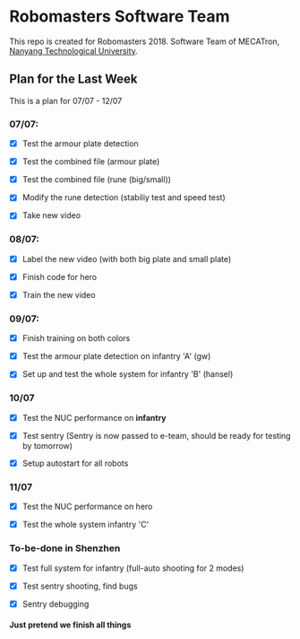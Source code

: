 # Robomasters Software Team

This repo is created for Robomasters 2018. Software Team of MECATron, [Nanyang Technological University](http://www.ntu.edu.sg).

## Plan for the Last Week

This is a plan for 07/07 - 12/07

### 07/07:

- [x] Test the armour plate detection

- [x] Test the combined file (armour plate)

- [x] Test the combined file (rune (big/small))

- [x] Modify the rune detection (stabiliy test and speed test)

- [x] Take new video

### 08/07:

- [x] Label the new video (with both big plate and small plate)

- [x] Finish code for hero

- [x] Train the new video

### 09/07:

- [x] Finish training on both colors

- [x] Test the armour plate detection on infantry 'A' (gw)

- [x] Set up and test the whole system for infantry 'B' (hansel)

### 10/07

- [x] Test the NUC performance on **infantry**

- [x] Test sentry (Sentry is now passed to e-team, should be ready for testing by tomorrow)

- [x] Setup autostart for all robots

### 11/07

- [x] Test the NUC performance on hero

- [x] Test the whole system infantry 'C'

### To-be-done in Shenzhen

- [x] Test full system for infantry (full-auto shooting for 2 modes)

- [x] Test sentry shooting, find bugs

- [x] Sentry debugging

#### Just pretend we finish all things
